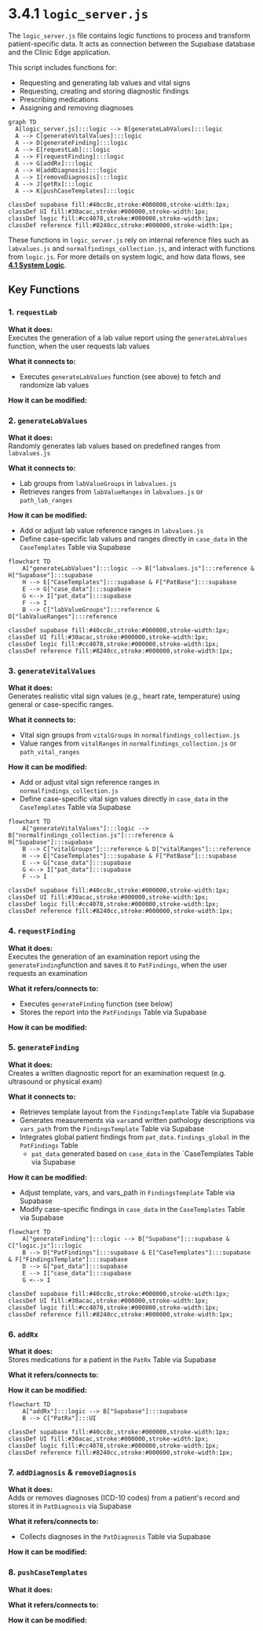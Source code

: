 # 3.4.1  `logic_server.js`

The `logic_server.js` file contains logic functions to process and transform patient-specific data. It acts as connection between the Supabase database and the Clinic Edge application. 

This script includes functions for:
- Requesting and generating lab values and vital signs
- Requesting, creating and storing diagnostic findings
- Prescribing medications
- Assigning and removing diagnoses

```mermaid
graph TD
  A[logic_server.js]:::logic --> B[generateLabValues]:::logic
  A --> C[generateVitalValues]:::logic
  A --> D[generateFinding]:::logic
  A --> E[requestLab]:::logic
  A --> F[requestFinding]:::logic
  A --> G[addRx]:::logic
  A --> H[addDiagnosis]:::logic
  A --> I[removeDiagnosis]:::logic
  A --> J[getRx]:::logic
  A --> K[pushCaseTemplates]:::logic

classDef supabase fill:#40cc8c,stroke:#000000,stroke-width:1px;
classDef UI fill:#30acac,stroke:#000000,stroke-width:1px;
classDef logic fill:#cc4078,stroke:#000000,stroke-width:1px;
classDef reference fill:#8240cc,stroke:#000000,stroke-width:1px;
```

These functions in `logic_server.js` rely on internal reference files such as `labvalues.js` and `normalfindings_collection.js`, and interact with functions from `logic.js`. For more details on system logic, and how data flows, see [**4.1 System Logic**](../4_1_system_logic.md).

## Key Functions

### 1. `requestLab`

**What it does:**  
Executes the generation of a lab value report using the `generateLabValues` function, when the user requests lab values

**What it connects to:**  
- Executes `generateLabValues` function (see above) to fetch and randomize lab values

**How it can be modified:**  

### 2. `generateLabValues`

**What it does:**  
Randomly generates lab values based on predefined ranges from `labvalues.js`

**What it connects to:**  
- Lab groups from `labValueGroups` in `labvalues.js`
- Retrieves ranges from `labValueRanges` in `labvalues.js` or `path_lab_ranges`

**How it can be modified:**  
- Add or adjust lab value reference ranges in `labvalues.js`
- Define case-specific lab values and ranges directly in `case_data` in the `CaseTemplates` Table via Supabase

```mermaid
flowchart TD
    A["generateLabValues"]:::logic --> B["labvalues.js"]:::reference & H["Supabase"]:::supabase
    H --> E["CaseTemplates"]:::supabase & F["PatBase"]:::supabase
    E --> G["case_data"]:::supabase
    G <--> I["pat_data"]:::supabase
    F --> I
    B --> C["labValueGroups"]:::reference & D["labValueRanges"]:::reference
  
classDef supabase fill:#40cc8c,stroke:#000000,stroke-width:1px;
classDef UI fill:#30acac,stroke:#000000,stroke-width:1px;
classDef logic fill:#cc4078,stroke:#000000,stroke-width:1px;
classDef reference fill:#8240cc,stroke:#000000,stroke-width:1px;
```

### 3. `generateVitalValues`

**What it does:**  
Generates realistic vital sign values (e.g., heart rate, temperature) using general or case-specific ranges.

**What it connects to:**  
- Vital sign groups from `vitalGroups` in `normalfindings_collection.js`
- Value ranges from `vitalRanges` in `normalfindings_collection.js` or `path_vital_ranges`

**How it can be modified:**  
- Add or adjust vital sign reference ranges in `normalfindings_collection.js`
- Define case-specific vital sign values directly in `case_data` in the `CaseTemplates` Table via Supabase

```mermaid
flowchart TD
    A["generateVitalValues"]:::logic --> B["normalfindings_collection.js"]:::reference & H["Supabase"]:::supabase
    B --> C["vitalGroups"]:::reference & D["vitalRanges"]:::reference
    H --> E["CaseTemplates"]:::supabase & F["PatBase"]:::supabase
    E --> G["case_data"]:::supabase
    G <--> I["pat_data"]:::supabase
    F --> I

classDef supabase fill:#40cc8c,stroke:#000000,stroke-width:1px;
classDef UI fill:#30acac,stroke:#000000,stroke-width:1px;
classDef logic fill:#cc4078,stroke:#000000,stroke-width:1px;
classDef reference fill:#8240cc,stroke:#000000,stroke-width:1px;
```

### 4. `requestFinding`

**What it does:**  
Executes the generation of an examination report using the `generateFinding`function and saves it to `PatFindings`, when the user requests an examination

**What it refers/connects to:**  
- Executes `generateFinding` function (see below)
- Stores the report into the `PatFindings` Table via Supabase

**How it can be modified:**  

### 5. `generateFinding`

**What it does:**  
Creates a written diagnostic report for an examination request (e.g. ultrasound or physical exam)

**What it connects to:**  
- Retrieves template layout from the `FindingsTemplate` Table via Supabase
- Generates measurements via `vars`and written pathology descriptions via `vars_path` from the `FindingsTemplate` Table via Supabase 
- Integrates global patient findings from `pat_data.findings_global` in the `PatFindings` Table 
  - `pat_data` generated based on `case_data` in the `CaseTemplates Table via Supabase

**How it can be modified:**  
- Adjust template, vars, and vars_path in `FindingsTemplate` Table via Supabase
- Modify case-specific findings in `case_data` in the `CaseTemplates` Table via Supabase

```mermaid
flowchart TD
    A["generateFinding"]:::logic --> B["Supabase"]:::supabase & C["logic.js"]:::logic
    B --> D["PatFindings"]:::supabase & E["CaseTemplates"]:::supabase & F["FindingsTemplate"]:::supabase
    D --> G["pat_data"]:::supabase
    E --> I["case_data"]:::supabase
    G <--> I

classDef supabase fill:#40cc8c,stroke:#000000,stroke-width:1px;
classDef UI fill:#30acac,stroke:#000000,stroke-width:1px;
classDef logic fill:#cc4078,stroke:#000000,stroke-width:1px;
classDef reference fill:#8240cc,stroke:#000000,stroke-width:1px;
```

### 6. `addRx`

**What it does:**  
Stores medications for a patient in the `PatRx` Table via Supabase

**What it refers/connects to:**  

**How it can be modified:**  

```mermaid
flowchart TD
    A["addRx"]:::logic --> B["Supabase"]:::supabase
    B --> C["PatRx"]:::UI

classDef supabase fill:#40cc8c,stroke:#000000,stroke-width:1px;
classDef UI fill:#30acac,stroke:#000000,stroke-width:1px;
classDef logic fill:#cc4078,stroke:#000000,stroke-width:1px;
classDef reference fill:#8240cc,stroke:#000000,stroke-width:1px;
```

### 7. `addDiagnosis` & `removeDiagnosis`

**What it does:**  
Adds or removes diagnoses (ICD-10 codes) from a patient's record and stores it in `PatDiagnosis` via Supabase

**What it refers/connects to:**  
- Collects diagnoses in the `PatDiagnosis` Table via Supabase

**How it can be modified:**  

### 8. `pushCaseTemplates`

**What it does:**  

**What it refers/connects to:**  

**How it can be modified:**  
